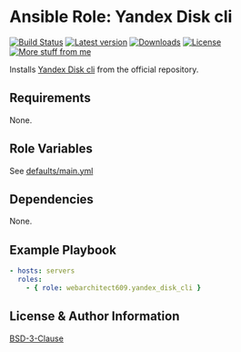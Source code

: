 Ansible Role: Yandex Disk cli
=============================

[![Build Status](https://github.com/webarchitect609/ansible-role-yandex-disk-cli/actions/workflows/build.yml/badge.svg)](https://github.com/webarchitect609/ansible-role-yandex-disk-cli/actions/workflows/build.yml)
[![Latest version](https://img.shields.io/github/v/tag/webarchitect609/ansible-role-yandex-disk-cli?sort=semver)](https://github.com/webarchitect609/ansible-role-yandex-disk-cli/releases)
[![Downloads](https://img.shields.io/ansible/role/d/30623)](https://galaxy.ansible.com/ui/standalone/roles/webarchitect609/yandex_disk_cli)
[![License](https://img.shields.io/github/license/webarchitect609/ansible-role-yandex-disk-cli)](LICENSE.md)
[![More stuff from me](https://img.shields.io/badge/galaxy-webarchitect609-000)](https://galaxy.ansible.com/ui/standalone/namespaces/7493/)

Installs [Yandex Disk cli](https://yandex.ru/support/disk-desktop-linux/#cli-gui) from the official repository.

Requirements
------------

None.

Role Variables
--------------

See [defaults/main.yml](defaults/main.yml)

Dependencies
------------

None.

Example Playbook
----------------

```yaml
- hosts: servers
  roles:
    - { role: webarchitect609.yandex_disk_cli }
```

License & Author Information
----------------------------

[BSD-3-Clause](LICENSE.md)
